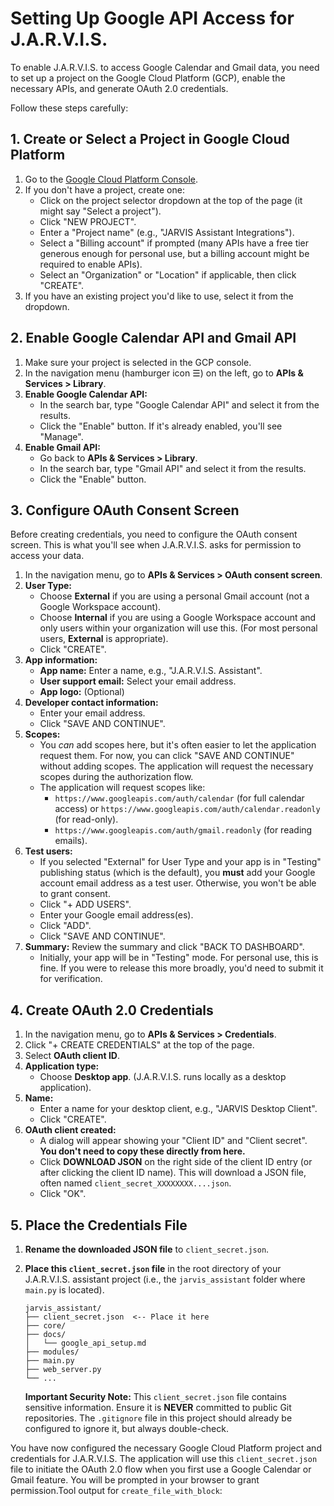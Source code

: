 # Setting Up Google API Access for J.A.R.V.I.S.

To enable J.A.R.V.I.S. to access Google Calendar and Gmail data, you need to set up a project on the Google Cloud Platform (GCP), enable the necessary APIs, and generate OAuth 2.0 credentials.

Follow these steps carefully:

## 1. Create or Select a Project in Google Cloud Platform

1.  Go to the [Google Cloud Platform Console](https://console.cloud.google.com/).
2.  If you don't have a project, create one:
    *   Click on the project selector dropdown at the top of the page (it might say "Select a project").
    *   Click "NEW PROJECT".
    *   Enter a "Project name" (e.g., "JARVIS Assistant Integrations").
    *   Select a "Billing account" if prompted (many APIs have a free tier generous enough for personal use, but a billing account might be required to enable APIs).
    *   Select an "Organization" or "Location" if applicable, then click "CREATE".
3.  If you have an existing project you'd like to use, select it from the dropdown.

## 2. Enable Google Calendar API and Gmail API

1.  Make sure your project is selected in the GCP console.
2.  In the navigation menu (hamburger icon ☰) on the left, go to **APIs & Services > Library**.
3.  **Enable Google Calendar API:**
    *   In the search bar, type "Google Calendar API" and select it from the results.
    *   Click the "Enable" button. If it's already enabled, you'll see "Manage".
4.  **Enable Gmail API:**
    *   Go back to **APIs & Services > Library**.
    *   In the search bar, type "Gmail API" and select it from the results.
    *   Click the "Enable" button.

## 3. Configure OAuth Consent Screen

Before creating credentials, you need to configure the OAuth consent screen. This is what you'll see when J.A.R.V.I.S. asks for permission to access your data.

1.  In the navigation menu, go to **APIs & Services > OAuth consent screen**.
2.  **User Type:**
    *   Choose **External** if you are using a personal Gmail account (not a Google Workspace account).
    *   Choose **Internal** if you are using a Google Workspace account and only users within your organization will use this. (For most personal users, **External** is appropriate).
    *   Click "CREATE".
3.  **App information:**
    *   **App name:** Enter a name, e.g., "J.A.R.V.I.S. Assistant".
    *   **User support email:** Select your email address.
    *   **App logo:** (Optional)
4.  **Developer contact information:**
    *   Enter your email address.
    *   Click "SAVE AND CONTINUE".
5.  **Scopes:**
    *   You *can* add scopes here, but it's often easier to let the application request them. For now, you can click "SAVE AND CONTINUE" without adding scopes. The application will request the necessary scopes during the authorization flow.
    *   The application will request scopes like:
        *   `https://www.googleapis.com/auth/calendar` (for full calendar access) or `https://www.googleapis.com/auth/calendar.readonly` (for read-only).
        *   `https://www.googleapis.com/auth/gmail.readonly` (for reading emails).
6.  **Test users:**
    *   If you selected "External" for User Type and your app is in "Testing" publishing status (which is the default), you **must** add your Google account email address as a test user. Otherwise, you won't be able to grant consent.
    *   Click "+ ADD USERS".
    *   Enter your Google email address(es).
    *   Click "ADD".
    *   Click "SAVE AND CONTINUE".
7.  **Summary:** Review the summary and click "BACK TO DASHBOARD".
    *   Initially, your app will be in "Testing" mode. For personal use, this is fine. If you were to release this more broadly, you'd need to submit it for verification.

## 4. Create OAuth 2.0 Credentials

1.  In the navigation menu, go to **APIs & Services > Credentials**.
2.  Click "+ CREATE CREDENTIALS" at the top of the page.
3.  Select **OAuth client ID**.
4.  **Application type:**
    *   Choose **Desktop app**. (J.A.R.V.I.S. runs locally as a desktop application).
5.  **Name:**
    *   Enter a name for your desktop client, e.g., "JARVIS Desktop Client".
    *   Click "CREATE".
6.  **OAuth client created:**
    *   A dialog will appear showing your "Client ID" and "Client secret". **You don't need to copy these directly from here.**
    *   Click **DOWNLOAD JSON** on the right side of the client ID entry (or after clicking the client ID name). This will download a JSON file, often named `client_secret_XXXXXXXX....json`.
    *   Click "OK".

## 5. Place the Credentials File

1.  **Rename the downloaded JSON file** to `client_secret.json`.
2.  **Place this `client_secret.json` file** in the root directory of your J.A.R.V.I.S. assistant project (i.e., the `jarvis_assistant` folder where `main.py` is located).

    ```
    jarvis_assistant/
    ├── client_secret.json  <-- Place it here
    ├── core/
    ├── docs/
    │   └── google_api_setup.md
    ├── modules/
    ├── main.py
    ├── web_server.py
    └── ...
    ```

    **Important Security Note:** This `client_secret.json` file contains sensitive information. Ensure it is **NEVER** committed to public Git repositories. The `.gitignore` file in this project should already be configured to ignore it, but always double-check.

You have now configured the necessary Google Cloud Platform project and credentials for J.A.R.V.I.S. The application will use this `client_secret.json` file to initiate the OAuth 2.0 flow when you first use a Google Calendar or Gmail feature. You will be prompted in your browser to grant permission.Tool output for `create_file_with_block`:
